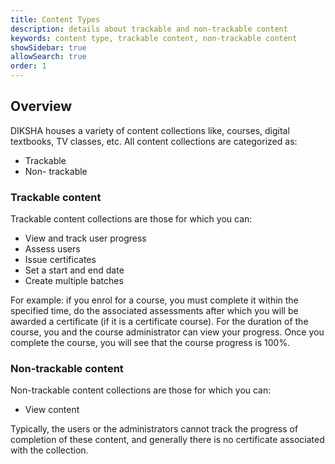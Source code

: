 ```yaml
---
title: Content Types 
description: details about trackable and non-trackable content
keywords: content type, trackable content, non-trackable content  
showSidebar: true
allowSearch: true
order: 1
---
```


## Overview

DIKSHA houses a variety of content collections like, courses, digital textbooks, TV classes, etc.
All content collections are categorized as:

- Trackable 
- Non- trackable 

### Trackable content

Trackable content collections are those for which you can:  

 - View and track user progress  
 - Assess users  
 - Issue certificates  
 - Set a start and end date  
 - Create multiple batches

For example: if you enrol for a course, you must complete it within the specified time, do the associated assessments after which you will be awarded a certificate (if it is a certificate course). For the duration of the course, you and the course administrator can view your progress. Once you complete the course, you will see that the course progress is 100%.

### Non-trackable content

Non-trackable content collections are those for which you can:  

 - View content 

Typically, the users or the administrators cannot track the progress of completion of these content, and generally there is no certificate associated with the collection.

